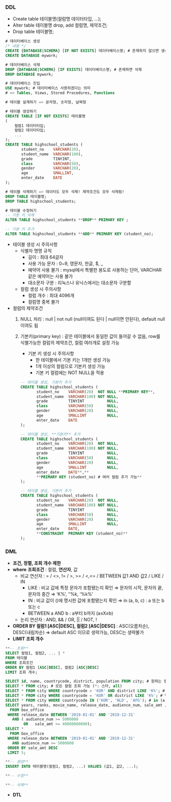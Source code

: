 ### **DDL**

- Create table 테이블명(컬럼명 데이터타입, …);
- Alter table 테이블명 drop, add 컬럼명, 제약조건;
- Drop table 테이블명;

```sql
# 데이터베이스 생성
/* 내용 */
CREATE {DATABASE|SCHEMA} [IF NOT EXISTS] 데이터베이스명; # 존재하지 않으면 생성
CREATE DATABASE mywork;

# 데이터베이스 삭제
DROP {DATABASE|SCHEMA} [IF EXISTS] 데이터베이스명; # 존재하면 삭제
DROP DATABASE mywork;

# 데이터베이스 진입
USE mywork; # 데이터베이스 사용하겠다는 의미
# => Tables, Views, Stored Procedures, Functions

# 테이블 설계하기 => 문자형, 숫자형, 날짜형

# 테이블 생성하기
CREATE TABLE [IF NOT EXISTS] 테이블명
(
	컬럼1 데이터타입;
	컬럼2 데이터타입;
	...
);
CREATE TABLE highschool_students (
       student_no    VARCHAR(20),
       student_name  VARCHAR(100),
       grade         TINYINT,
       class         VARCHAR(50),
       gender        VARCHAR(20),
       age           SMALLINT,
       enter_date    DATE
);

# 테이블 삭제하기 => 데이터도 모두 삭제! 제약조건도 모두 삭제됨!
DROP TABLE 테이블명;
DROP TABLE highschool_students;

# 테이블 수정하기
-- 기본 키 삭제
ALTER TABLE highschool_students **DROP** PRIMARY KEY ;

-- 기본 키 추가
ALTER TABLE highschool_students **ADD** PRIMARY KEY (student_no);
```

- 테이블 생성 시 주의사항
    - 식별자 명명 규칙
        - 길이 : 최대 64글자
        - 사용 가능 문자 : 0~9, 영문자, 한글, $, _
        - 예약어 사용 불가 : mysql에서 특별한 용도로 사용하는 단어, VARCHAR 같은 예약어는 사용 불가
        - 대소문자 구분 : 리눅스나 유닉스에서는 대소문자 구분함
    - 컬럼 생성 시 주의사항
        - 컬럼 개수 : 최대 4096개
        - 컬럼명 중복 불가
- 컬럼의 제약조건
    1. NULL 처리 : null | not null (null이여도 된다 | null이면 안된다), default null이여도 됨
    2. 기본키(primary key) : 같은 테이블에서 동일한 값이 들어갈 수 없음, row를 식별가능한 컬럼의 제약조건, 컬럼 여러개로 설정 가능
        - 기본 키 생성 시 주의사항
            - 한 테이블에서 기본 키는 1개만 생성 가능
            - 1개 이상의 컬럼으로 기본키 생성 가능
            - 기본 키 컬럼에는 NOT NULL을 적용
        
        ```sql
        -- 테이블 생성, 기본키 추가
        CREATE TABLE highschool_students (
               student_no    VARCHAR(20)  NOT NULL **PRIMARY KEY**,
               student_name  VARCHAR(100) NOT NULL,
               grade         TINYINT          NULL,
               class         VARCHAR(50)      NULL,
               gender        VARCHAR(20)      NULL,
               age           SMALLINT         NULL,
               enter_date    DATE
        );
        
        -- 테이블 생성, **기본키** 추가
        CREATE TABLE highschool_students (
               student_no    VARCHAR(20)  NOT NULL,
               student_name  VARCHAR(100) NOT NULL,
               grade         TINYINT          NULL,
               class         VARCHAR(50)      NULL,
               gender        VARCHAR(20)      NULL,
               age           SMALLINT         NULL,
               enter_date    DATE**,**
               **PRIMARY KEY (student_no) # 여러 컬럼 추가 가능**
        );
        
        -- 테이블 생성, 기본키 추가
        CREATE TABLE highschool_students (
               student_no    VARCHAR(20)  NOT NULL,
               student_name  VARCHAR(100) NOT NULL,
               grade         TINYINT          NULL,
               class         VARCHAR(50)      NULL,
               gender        VARCHAR(20)      NULL,
               age           SMALLINT         NULL,
               enter_date    DATE,
               **CONSTRAINT  PRIMARY KEY (student_no)**
        );
        ```
        

### **DML**

- **조건, 정렬, 조회 개수 제한**
- **where** **조회조건** : 컬럼, **연산자**, 값
    - 비교 연산자 : = / <>, != / >, >= / <,<= / BETWEEN 값1 AND 값2 / LIKE / IN
        - LIKE : 비교 값에 특정 문자가 포함됐는지 확인 ⇒ 문자의 시작, 문자의 끝, 문자의 중간 ⇒ ‘K%’, ‘’%k, ‘%k%’
        - IN : 비교 값이 ()에 명시한 값에 포함됐는지 확인 ⇒ in (a, b, c) : a 또는 b 또는 c
        - BETWEEN a AND b : a부터 b까지 (a≤X≤b)
    - 논리 연산자 : AND, && / OR, || / NOT, !
- **ORDER BY 컬럼1 [ASC|DESC], 컬럼2 [ASC|DESC]** : ASC(오름차순), DESC(내림차순) ⇒ default ASC 이므로 생략가능, DESC는 생략불가
- **LIMIT 조회 개수**

```sql
**-- 조회**
SELECT 컬럼1, 컬럼2, ... | * 
FROM 테이블 
WHERE 조회조건 
ORDER BY 컬럼1 [ASC|DESC], 컬럼2 [ASC|DESC]
LIMIT 조회 개수;

SELECT id, name, countrycode, district, population FROM city; # 원하는 컬럼만 조회 가능
SELECT * FROM city; # 모든 컬럼 조회 가능 (*: 스타, all)
SELECT * FROM city WHERE countrycode = 'KOR' AND district LIKE 'K%'; # % : 모든 문자 의미
SELECT * FROM city WHERE countrycode = 'KOR' OR district LIKE 'K%'; # % : 모든 문자 의미
SELECT * FROM city WHERE countrycode IN ('KOR', 'NLD', 'AFG'); # in (a, b, c) : a 또는 b 또는 c
SELECT years, ranks, movie_name, release_date, audience_num, sale_amt / 100000000 **AS sales # AS : 별칭**
  FROM box_office
 WHERE release_date BETWEEN '2019-01-01' AND '2019-12-31'
   AND ( audience_num >= 5000000 
        OR   sale_amt >= 40000000000);
SELECT *
  FROM box_office
 WHERE release_date BETWEEN '2019-01-01' AND '2019-12-31'
   AND audience_num >= 5000000 
 ORDER BY sale_amt DESC
 LIMIT 5;

**-- 생성**
INSERT INTO 테이블명(컬럼1, 컬럼2, ...) VALUES (값1, 값2, ...);

**-- 수정**

**-- 삭제**

```

- **DTL**